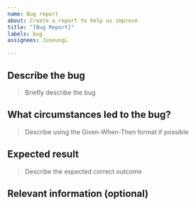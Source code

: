 ```yaml
---
name: Bug report
about: Create a report to help us improve
title: "[Bug Report]"
labels: bug
assignees: JuseungL

---
```


## Describe the bug

> Briefly describe the bug

##  What circumstances led to the bug?

> Describe using the Given-When-Then format if possible

## Expected result

> Describe the expected correct outcome


## Relevant information (optional)
